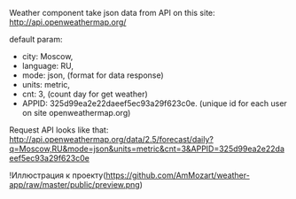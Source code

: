 Weather component take json data from API on this site:
http://api.openweathermap.org/

default param:

- city: Moscow,
- language: RU,
- mode: json, (format for data response)
- units: metric,
- cnt: 3, (count day for get weather)
- APPID: 325d99ea2e22daeef5ec93a29f623c0e. (unique id for each user on site openweathermap.org)

Request API looks like that:
http://api.openweathermap.org/data/2.5/forecast/daily?q=Moscow,RU&mode=json&units=metric&cnt=3&APPID=325d99ea2e22daeef5ec93a29f623c0e

!Иллюстрация к проекту(https://github.com/AmMozart/weather-app/raw/master/public/preview.png)
